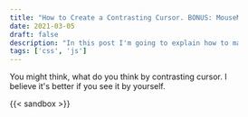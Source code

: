 ```yaml
---
title: "How to Create a Contrasting Cursor. BONUS: MouseMove Optimization."
date: 2021-03-05
draft: false
description: "In this post I'm going to explain how to make a custom cursor that inverts the color of the content it's covering."
tags: ['css', 'js']
---
```


You might think, what do you think by contrasting cursor. I believe it's better if you see it by yourself. 

{{< sandbox >}}
<html>
  <head>
    <style>
      * {
        padding: 0;
        margin: 0;
        box-sizing: border-box;
      }

      body {
        overflow: hidden;
      }

      .container {
        width: 100vw;
        height: 100vh;
        background-color: white;
        position: relative;
      }

      .circle {
          width: 60px;
          height: 60px;
          background: white;
          mix-blend-mode: difference;
          position: absolute;
          left: 0;
          top: 0;
          border-radius: 50%;
          pointer-events: none;
        }

    </style>
  </head>
  <body>
    <div class="container">
      <p> Lorem ipsum dolor sit amet consectetur, adipisicing elit. Odio enim natus, modi aperiam, aspernatur rerum, molestias corporis fuga nihil dicta fugit in sapiente eveniet eius eos soluta suscipit sunt molestiae. </p>
      <p> Lorem ipsum dolor sit amet consectetur, adipisicing elit. Odio enim natus, modi aperiam, aspernatur rerum, molestias corporis fuga nihil dicta fugit in sapiente eveniet eius eos soluta suscipit sunt molestiae. </p>
      <p> Lorem ipsum dolor sit amet consectetur, adipisicing elit. Odio enim natus, modi aperiam, aspernatur rerum, molestias corporis fuga nihil dicta fugit in sapiente eveniet eius eos soluta suscipit sunt molestiae. </p>
      <p> Lorem ipsum dolor sit amet consectetur, adipisicing elit. Odio enim natus, modi aperiam, aspernatur rerum, molestias corporis fuga nihil dicta fugit in sapiente eveniet eius eos soluta suscipit sunt molestiae. </p>
    <div class="circle"></div>
    </div>
    <script>
      const cursor = document.querySelector(".circle");
      const delay = 250;

      function throttle(callback, limit) {
        let wait = false;
        return function () {
          if (!wait) {
            callback.apply(null, arguments);
            wait = true;
            setTimeout(function () {
              wait = false;
            }, limit);
          }
        };
      }

      // window.resize callback function
      function getDimensions(e) {
        cursor.style.top = `${e.clientY - 25}px`;
        cursor.style.left = `${e.clientX - 25}px`;
      }

      // window.resize event listener
      window.addEventListener("mousemove", (e) => {
        throttle(getDimensions(e), delay);
      });
    </script>
  </body>
</html>
{{</ sandbox >}}

To achieve this we are using the `mix-blend-mode` CSS property with the value `difference` which basically inverts the color of the content it has below it. 

{{< highlight css >}}
.container { 
    width: 100vw; 
    height: 100vh; 
    // Setting the width and height to be the full page
    background-color: white; 
    position: relative; 
}

.circle {
    position: absolute;
    left: 0;
    top: 0;
    width: 60px;
    height: 60px;
    background: white;
    border-radius: 50%;
    pointer-events: none;
    mix-blend-mode: difference;
}
{{< /highlight >}}

Here we are positioning the circle absolute to the container, giving it a size and with border-radius we are making the div a circle. I disable the `pointer-events` or we are not going to be able to click anywhere in the site. 

> Setting the `background-color` to white in both the `.container` and the `.circle` is needed for this to work, you can change the color but it might not look as good.

And we start to see that it blends already. We just have to make the circle to move.

{{< sandbox >}}
<html>
  <head>
    <style>
      * {
        padding: 0;
        margin: 0;
        box-sizing: border-box;
      }

      body {
        overflow: hidden;
      }

      .container {
        width: 100vw;
        height: 100vh;
        background-color: white;
        position: relative;
      }

      .circle {
          width: 60px;
          height: 60px;
          background: white;
          mix-blend-mode: difference;
          position: absolute;
          left: 0;
          top: 0;
          border-radius: 50%;
          pointer-events: none;
        }

    </style>
  </head>
  <body>
    <div class="container">
      <p> Lorem ipsum dolor sit amet consectetur, adipisicing elit. Odio enim natus, modi aperiam, aspernatur rerum, molestias corporis fuga nihil dicta fugit in sapiente eveniet eius eos soluta suscipit sunt molestiae. </p>
      <p> Lorem ipsum dolor sit amet consectetur, adipisicing elit. Odio enim natus, modi aperiam, aspernatur rerum, molestias corporis fuga nihil dicta fugit in sapiente eveniet eius eos soluta suscipit sunt molestiae. </p>
      <p> Lorem ipsum dolor sit amet consectetur, adipisicing elit. Odio enim natus, modi aperiam, aspernatur rerum, molestias corporis fuga nihil dicta fugit in sapiente eveniet eius eos soluta suscipit sunt molestiae. </p>
      <p> Lorem ipsum dolor sit amet consectetur, adipisicing elit. Odio enim natus, modi aperiam, aspernatur rerum, molestias corporis fuga nihil dicta fugit in sapiente eveniet eius eos soluta suscipit sunt molestiae. </p>
    <div class="circle"></div>
    </div>
  </body>
</html>
{{</ sandbox >}}

{{< highlight js >}}
const cursor = document.querySelector(".circle")

function getDimensions(e) {
  cursor.style.top = `${e.clientY - 25}px` // -25px for the size of the circle
  cursor.style.left = `${e.clientX - 25}px`
}

window.addEventListener("mousemove", (e) => {
  getDimensions(e)
});
{{< /highlight >}}

**And it's working**

## Bonus: MouseMove Optimization

While it's working, if you add a `console.log()` to the `getDimensions` function you might see lots of calls to the function. Which is not really good for performance. 

There is a really known way of solving this problem. By throttling the function calls only firing it once the `mousemove` event idle for 250ms

{{< highlight js >}}
const delay = 250

// ...

function throttle(callback, limit) {
  let wait = false
  return function () {
    if (!wait) {
      callback.apply(null, arguments)
      wait = true
      setTimeout(function () {
        wait = false
      }, limit)
    }
  }
}

window.addEventListener("mousemove", (e) => {
  throttle(getDimensions(e), delay)
});
{{< /highlight >}}